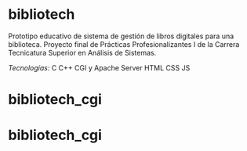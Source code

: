 # bibliotech
Prototipo educativo de sistema de gestión de libros digitales para una biblioteca.
Proyecto final de Prácticas Profesionalizantes I de la Carrera Tecnicatura Superior en Análisis de Sistemas.

*Tecnologías:*
C
C++
CGI y Apache Server
HTML
CSS 
JS

# bibliotech_cgi
# bibliotech_cgi
